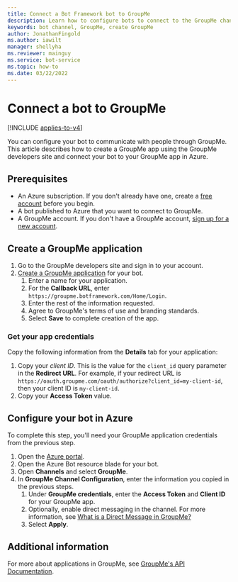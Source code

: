 ```yaml
---
title: Connect a Bot Framework bot to GroupMe
description: Learn how to configure bots to connect to the GroupMe channel and to communicate with users via the GroupMe group messaging app.
keywords: bot channel, GroupMe, create GroupMe
author: JonathanFingold
ms.author: iawilt
manager: shellyha
ms.reviewer: mainguy
ms.service: bot-service
ms.topic: how-to
ms.date: 03/22/2022
---
```


# Connect a bot to GroupMe

[!INCLUDE [applies-to-v4](includes/applies-to-v4-current.md)]

You can configure your bot to communicate with people through GroupMe. This article describes how to create a GroupMe app using the GroupMe developers site and connect your bot to your GroupMe app in Azure.

## Prerequisites

- An Azure subscription. If you don't already have one, create a [free account](https://azure.microsoft.com/free/?WT.mc_id=A261C142F) before you begin.
- A bot published to Azure that you want to connect to GroupMe.
- A GroupMe account. If you don't have a GroupMe account, [sign up for a new account](https://web.groupme.com/signup).

## Create a GroupMe application

1. Go to the GroupMe developers site and sign in to your account.
1. [Create a GroupMe application](https://dev.groupme.com/applications/new) for your bot.
    1. Enter a name for your application.
    1. For the **Callback URL**, enter `https://groupme.botframework.com/Home/Login`.
    1. Enter the rest of the information requested.
    1. Agree to GroupMe's terms of use and branding standards.
    1. Select **Save** to complete creation of the app.

### Get your app credentials

Copy the following information from the **Details** tab for your application:

1. Copy your _client ID_. This is the value for the `client_id` query parameter in the **Redirect URL**.
    For example, if your redirect URL is `https://oauth.groupme.com/oauth/authorize?client_id=my-client-id`, then your client ID is `my-client-id`.
1. Copy your **Access Token** value.

## Configure your bot in Azure

To complete this step, you'll need your GroupMe application credentials from the previous step.

1. Open the [Azure portal](https://portal.azure.com/).
1. Open the Azure Bot resource blade for your bot.
1. Open **Channels** and select **GroupMe**.
1. In **GroupMe Channel Configuration**, enter the information you copied in the previous steps.
    1. Under **GroupMe credentials**, enter the **Access Token** and **Client ID** for your GroupMe app.
    1. Optionally, enable direct messaging in the channel. For more information, see [What is a Direct Message in GroupMe?](https://support.microsoft.com/office/what-is-a-direct-message-in-groupme-197fb53e-9699-4e14-a35e-d6fa12ea9875)
    1. Select **Apply**.

## Additional information

For more about applications in GroupMe, see [GroupMe's API Documentation](https://dev.groupme.com/).
